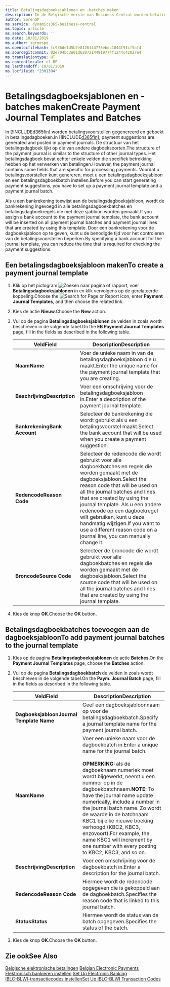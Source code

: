 ```yaml
---
title: Betalingsdagboeksjablonen en -batches maken
description: In de Belgische versie van Business Central worden betalingsvoorstellen gegenereerd en geboekt in betalingsdagboeken. De structuur van het betalingsdagboek lijkt op die van andere dagboeksoorten.
author: SorenGP
ms.service: dynamics365-business-central
ms.topic: article
ms.search.keywords: ''
ms.date: 10/01/2019
ms.author: sgroespe
ms.openlocfilehash: fc936de1d5b7e8126144776ebdc1044f91cf9af4
ms.sourcegitcommit: 02e704bc3e01d62072144919774f1244c42827e4
ms.translationtype: HT
ms.contentlocale: nl-BE
ms.lasthandoff: 10/01/2019
ms.locfileid: "2301394"
---
```

# <a name="create-payment-journal-templates-and-batches"></a><span data-ttu-id="e6b89-104">Betalingsdagboeksjablonen en -batches maken</span><span class="sxs-lookup"><span data-stu-id="e6b89-104">Create Payment Journal Templates and Batches</span></span>
<span data-ttu-id="e6b89-105">In [!INCLUDE[d365fin](../../includes/d365fin_md.md)] worden betalingsvoorstellen gegenereerd en geboekt in betalingsdagboeken.</span><span class="sxs-lookup"><span data-stu-id="e6b89-105">In [!INCLUDE[d365fin](../../includes/d365fin_md.md)], payment suggestions are generated and posted in payment journals.</span></span> <span data-ttu-id="e6b89-106">De structuur van het betalingsdagboek lijkt op die van andere dagboeksoorten.</span><span class="sxs-lookup"><span data-stu-id="e6b89-106">The structure of the payment journal is similar to the structure of other journal types.</span></span> <span data-ttu-id="e6b89-107">Het betalingsdagboek bevat echter enkele velden die specifiek betrekking hebben op het verwerken van betalingen.</span><span class="sxs-lookup"><span data-stu-id="e6b89-107">However, the payment journal contains some fields that are specific for processing payments.</span></span> <span data-ttu-id="e6b89-108">Voordat u betalingsvoorstellen kunt genereren, moet u een betalingsdagboeksjabloon en een betalingsdagboekbatch instellen.</span><span class="sxs-lookup"><span data-stu-id="e6b89-108">Before you can start generating payment suggestions, you have to set up a payment journal template and a payment journal batch.</span></span>  

<span data-ttu-id="e6b89-109">Als u een bankrekening toewijst aan de betalingsdagboeksjabloon, wordt de bankrekening ingevoegd in alle betalingsdagboekbatches en betalingsdagboekregels die met deze sjabloon worden gemaakt.</span><span class="sxs-lookup"><span data-stu-id="e6b89-109">If you assign a bank account to the payment journal template, the bank account will be inserted on all payment journal batches and payment journal lines that are created by using this template.</span></span> <span data-ttu-id="e6b89-110">Door een bankrekening voor de dagboeksjabloon op te geven, kunt u de benodigde tijd voor het controleren van de betalingsvoorstellen beperken.</span><span class="sxs-lookup"><span data-stu-id="e6b89-110">By specifying a bank account for the journal template, you can reduce the time that is required for checking the payment suggestions.</span></span>  

## <a name="to-create-a-payment-journal-template"></a><span data-ttu-id="e6b89-111">Een betalingsdagboeksjabloon maken</span><span class="sxs-lookup"><span data-stu-id="e6b89-111">To create a payment journal template</span></span>  

1.  <span data-ttu-id="e6b89-112">Klik op het pictogram ![Zoeken naar pagina of rapport](../../media/ui-search/search_small.png "pictogram Zoeken naar pagina of rapport"), voer **Betalingsdagboeksjablonen** in en klik vervolgens op de gerelateerde koppeling.</span><span class="sxs-lookup"><span data-stu-id="e6b89-112">Choose the ![Search for Page or Report](../../media/ui-search/search_small.png "Search for Page or Report icon") icon, enter **Payment Journal Templates**, and then choose the related link.</span></span>  
2.  <span data-ttu-id="e6b89-113">Kies de actie **Nieuw**.</span><span class="sxs-lookup"><span data-stu-id="e6b89-113">Choose the **New** action.</span></span>  
3.  <span data-ttu-id="e6b89-114">Vul op de pagina **Betalingsdagboeksjablonen** de velden in zoals wordt beschreven in de volgende tabel.</span><span class="sxs-lookup"><span data-stu-id="e6b89-114">On the **EB Payment Journal Templates** page, fill in the fields as described in the following table.</span></span>  

    |<span data-ttu-id="e6b89-115">Veld</span><span class="sxs-lookup"><span data-stu-id="e6b89-115">Field</span></span>|<span data-ttu-id="e6b89-116">Description</span><span class="sxs-lookup"><span data-stu-id="e6b89-116">Description</span></span>|  
    |---------------------------------|---------------------------------------|  
    |<span data-ttu-id="e6b89-117">**Naam**</span><span class="sxs-lookup"><span data-stu-id="e6b89-117">**Name**</span></span>|<span data-ttu-id="e6b89-118">Voer de unieke naam in van de betalingsdagboeksjabloon die u maakt.</span><span class="sxs-lookup"><span data-stu-id="e6b89-118">Enter the unique name for the payment journal template that you are creating.</span></span>|  
    |<span data-ttu-id="e6b89-119">**Beschrijving**</span><span class="sxs-lookup"><span data-stu-id="e6b89-119">**Description**</span></span>|<span data-ttu-id="e6b89-120">Voer een omschrijving voor de betalingsdagboeksjabloon in.</span><span class="sxs-lookup"><span data-stu-id="e6b89-120">Enter a description of the payment journal template.</span></span>|  
    |<span data-ttu-id="e6b89-121">**Bankrekening**</span><span class="sxs-lookup"><span data-stu-id="e6b89-121">**Bank Account**</span></span>|<span data-ttu-id="e6b89-122">Selecteer de bankrekening die wordt gebruikt als u een betalingsvoorstel maakt.</span><span class="sxs-lookup"><span data-stu-id="e6b89-122">Select the bank account that will be used when you create a payment suggestion.</span></span>|  
    |<span data-ttu-id="e6b89-123">**Redencode**</span><span class="sxs-lookup"><span data-stu-id="e6b89-123">**Reason Code**</span></span>|<span data-ttu-id="e6b89-124">Selecteer de redencode die wordt gebruikt voor alle dagboekbatches en regels die worden gemaakt met de dagboeksjabloon.</span><span class="sxs-lookup"><span data-stu-id="e6b89-124">Select the reason code that will be used on all the journal batches and lines that are created by using the journal template.</span></span> <span data-ttu-id="e6b89-125">Als u een andere redencode op een dagboekregel wilt gebruiken, kunt u deze handmatig wijzigen.</span><span class="sxs-lookup"><span data-stu-id="e6b89-125">If you want to use a different reason code on a journal line, you can manually change it.</span></span>|  
    |<span data-ttu-id="e6b89-126">**Broncode**</span><span class="sxs-lookup"><span data-stu-id="e6b89-126">**Source Code**</span></span>|<span data-ttu-id="e6b89-127">Selecteer de broncode die wordt gebruikt voor alle dagboekbatches en regels die worden gemaakt met de dagboeksjabloon.</span><span class="sxs-lookup"><span data-stu-id="e6b89-127">Select the source code that will be used on all the journal batches and lines that are created by using the journal template.</span></span>|  

4.  <span data-ttu-id="e6b89-128">Kies de knop **OK**.</span><span class="sxs-lookup"><span data-stu-id="e6b89-128">Choose the **OK** button.</span></span>  

## <a name="to-add-payment-journal-batches-to-the-journal-template"></a><span data-ttu-id="e6b89-129">Betalingsdagboekbatches toevoegen aan de dagboeksjabloon</span><span class="sxs-lookup"><span data-stu-id="e6b89-129">To add payment journal batches to the journal template</span></span>  

1.  <span data-ttu-id="e6b89-130">Kies op de pagina **Betalingsdagboeksjablonen** de actie **Batches**.</span><span class="sxs-lookup"><span data-stu-id="e6b89-130">On the **Payment Journal Templates** page, choose the **Batches** action.</span></span>  
2.  <span data-ttu-id="e6b89-131">Vul op de pagina **Betalingsdagboekbatch** de velden in zoals wordt beschreven in de volgende tabel.</span><span class="sxs-lookup"><span data-stu-id="e6b89-131">On the **Paym. Journal Batch** page, fill in the fields as described in the following table.</span></span>  

    |<span data-ttu-id="e6b89-132">Veld</span><span class="sxs-lookup"><span data-stu-id="e6b89-132">Field</span></span>|<span data-ttu-id="e6b89-133">Description</span><span class="sxs-lookup"><span data-stu-id="e6b89-133">Description</span></span>|  
    |---------------------------------|---------------------------------------|  
    |<span data-ttu-id="e6b89-134">**Dagboeksjabloon**</span><span class="sxs-lookup"><span data-stu-id="e6b89-134">**Journal Template Name**</span></span>|<span data-ttu-id="e6b89-135">Geef een dagboeksjabloonnaam op voor de betalingsdagboekbatch.</span><span class="sxs-lookup"><span data-stu-id="e6b89-135">Specify a journal template name for the payment journal batch.</span></span>|  
    |<span data-ttu-id="e6b89-136">**Naam**</span><span class="sxs-lookup"><span data-stu-id="e6b89-136">**Name**</span></span>|<span data-ttu-id="e6b89-137">Voer een unieke naam voor de dagboekbatch in.</span><span class="sxs-lookup"><span data-stu-id="e6b89-137">Enter a unique name for the journal batch.</span></span><br /><br /> <span data-ttu-id="e6b89-138">**OPMERKING:** als de dagboeknaam numeriek moet wordt bijgewerkt, neemt u een nummer op in de dagboekbatchnaam.</span><span class="sxs-lookup"><span data-stu-id="e6b89-138">**NOTE:** To have the journal name update numerically, include a number in the journal batch name.</span></span> <span data-ttu-id="e6b89-139">Zo wordt de waarde in de batchnaam KBC1 bij elke nieuwe boeking verhoogd (KBC2, KBC3, enzovoort).</span><span class="sxs-lookup"><span data-stu-id="e6b89-139">For example, the name KBC1 will increment by one number with every posting to KBC2, KBC3, and so on.</span></span>|  
    |<span data-ttu-id="e6b89-140">**Beschrijving**</span><span class="sxs-lookup"><span data-stu-id="e6b89-140">**Description**</span></span>|<span data-ttu-id="e6b89-141">Voer een omschrijving voor de dagboekbatch in.</span><span class="sxs-lookup"><span data-stu-id="e6b89-141">Enter a description for the journal batch.</span></span>|  
    |<span data-ttu-id="e6b89-142">**Redencode**</span><span class="sxs-lookup"><span data-stu-id="e6b89-142">**Reason Code**</span></span>|<span data-ttu-id="e6b89-143">Hiermee wordt de redencode opgegeven die is gekoppeld aan de dagboekbatch.</span><span class="sxs-lookup"><span data-stu-id="e6b89-143">Specifies the reason code that is linked to this journal batch.</span></span>|  
    |<span data-ttu-id="e6b89-144">**Status**</span><span class="sxs-lookup"><span data-stu-id="e6b89-144">**Status**</span></span>|<span data-ttu-id="e6b89-145">Hiermee wordt de status van de batch opgegeven.</span><span class="sxs-lookup"><span data-stu-id="e6b89-145">Specifies the status of the batch.</span></span>|  

3.  <span data-ttu-id="e6b89-146">Kies de knop **OK**.</span><span class="sxs-lookup"><span data-stu-id="e6b89-146">Choose the **OK** button.</span></span>  

## <a name="see-also"></a><span data-ttu-id="e6b89-147">Zie ook</span><span class="sxs-lookup"><span data-stu-id="e6b89-147">See Also</span></span>  
 <span data-ttu-id="e6b89-148">[Belgische elektronische betalingen](belgian-electronic-payments.md) </span><span class="sxs-lookup"><span data-stu-id="e6b89-148">[Belgian Electronic Payments](belgian-electronic-payments.md) </span></span>  
 <span data-ttu-id="e6b89-149">[Elektronisch bankieren instellen](how-to-set-up-electronic-banking.md) </span><span class="sxs-lookup"><span data-stu-id="e6b89-149">[Set Up Electronic Banking](how-to-set-up-electronic-banking.md) </span></span>  
 [<span data-ttu-id="e6b89-150">IBLC-BLWI-transactiecodes instellen</span><span class="sxs-lookup"><span data-stu-id="e6b89-150">Set Up IBLC-BLWI Transaction Codes</span></span>](how-to-set-up-iblc-blwi-transaction-codes.md)

